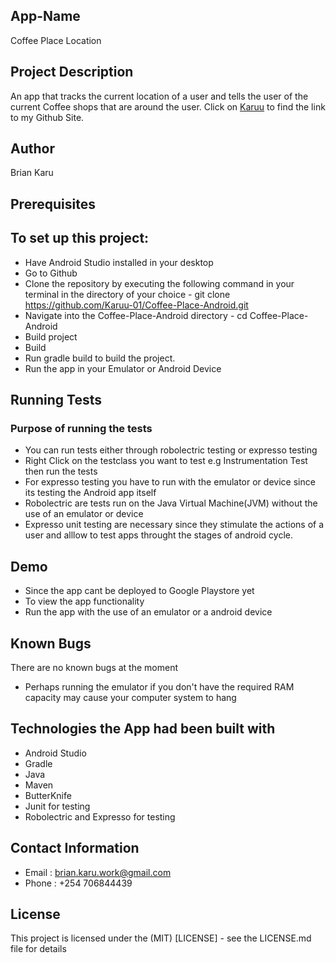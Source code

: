 ## App-Name
Coffee Place Location

## Project Description
An app that tracks the current location of a user and tells the user of the current Coffee shops that are around the user.
Click on [Karuu](https://github.com/Karuu-01) to find the link to my Github Site.

## Author
Brian Karu

## Prerequisites
## To set up this project:
- Have Android Studio installed in your desktop
- Go to Github 
- Clone the repository by executing the following command in your terminal in the directory of your choice - git clone https://github.com/Karuu-01/Coffee-Place-Android.git
- Navigate into the Coffee-Place-Android directory - cd Coffee-Place-Android
- Build project
- Build
- Run gradle build to build the project.
- Run the app in your Emulator or Android Device

## Running Tests
### Purpose of running the tests
- You can run tests either through robolectric testing or expresso testing
- Right Click on the testclass you want to test e.g Instrumentation Test then run the tests
- For expresso testing you have to run with the emulator or device since its testing the Android app itself
- Robolectric are tests run on the Java Virtual Machine(JVM) without the use of an emulator or device
- Expresso unit testing are necessary since they stimulate the actions of a user and alllow to test apps throught the stages of android cycle.

## Demo
- Since the app cant be deployed to Google Playstore yet
- To view the app functionality
- Run the app with the use of an emulator or a android device

## Known Bugs
There are no known bugs at the moment
- Perhaps running the emulator if you don't have the required RAM capacity may cause your computer system to hang

## Technologies the App had been built with
- Android Studio
- Gradle
- Java
- Maven
- ButterKnife
- Junit for testing
- Robolectric and Expresso for testing


## Contact Information
- Email : brian.karu.work@gmail.com
- Phone : +254 706844439

## License
This project is licensed under the (MIT) [LICENSE] - see the LICENSE.md file for details